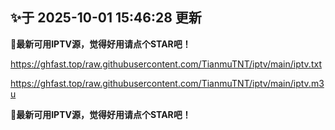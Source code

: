## ✨于 2025-10-01 15:46:28 更新
**🎉最新可用IPTV源，觉得好用请点个STAR吧！**

https://ghfast.top/raw.githubusercontent.com/TianmuTNT/iptv/main/iptv.txt

https://ghfast.top/raw.githubusercontent.com/TianmuTNT/iptv/main/iptv.m3u

**🎉最新可用IPTV源，觉得好用请点个STAR吧！**

